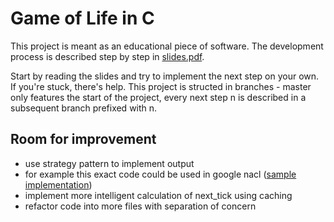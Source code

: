# Game of Life in C

This project is meant as an educational piece of software. The development
process is described step by step in [slides.pdf](https://github.com/preek/edu_gol/raw/master/slides.pdf). 

Start by reading the slides and try to implement the next step on your own. If
you're stuck, there's help. This project is structed in branches - master only
features the start of the project, every next step n is described in a
subsequent branch prefixed with n.


## Room for improvement

* use strategy pattern to implement output
 * for example this exact code could be used in google nacl
 ([sample implementation](http://dispatched.ch/gol_nacl/gol.html))
* implement more intelligent calculation of next\_tick using caching
* refactor code into more files with separation of concern
